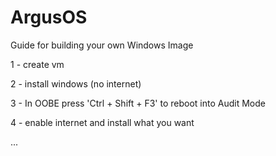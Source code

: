 # ArgusOS
Guide for building your own Windows Image

1 - create vm

2 - install windows (no internet)

3 - In OOBE press 'Ctrl + Shift + F3' to reboot into Audit Mode

4 - enable internet and install what you want

...
